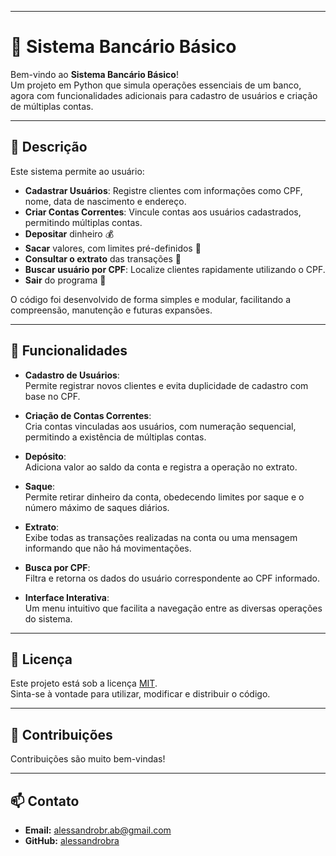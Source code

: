 
---
# 🏦 Sistema Bancário Básico

Bem-vindo ao **Sistema Bancário Básico**!  
Um projeto em Python que simula operações essenciais de um banco, agora com funcionalidades adicionais para cadastro de usuários e criação de múltiplas contas.

---

## 📖 Descrição

Este sistema permite ao usuário:
- **Cadastrar Usuários**: Registre clientes com informações como CPF, nome, data de nascimento e endereço.
- **Criar Contas Correntes**: Vincule contas aos usuários cadastrados, permitindo múltiplas contas.
- **Depositar** dinheiro 💰
- **Sacar** valores, com limites pré-definidos 💸
- **Consultar o extrato** das transações 📜
- **Buscar usuário por CPF**: Localize clientes rapidamente utilizando o CPF.
- **Sair** do programa 🚪

O código foi desenvolvido de forma simples e modular, facilitando a compreensão, manutenção e futuras expansões.

---

## 🚀 Funcionalidades

- **Cadastro de Usuários**:  
  Permite registrar novos clientes e evita duplicidade de cadastro com base no CPF.

- **Criação de Contas Correntes**:  
  Cria contas vinculadas aos usuários, com numeração sequencial, permitindo a existência de múltiplas contas.

- **Depósito**:  
  Adiciona valor ao saldo da conta e registra a operação no extrato.

- **Saque**:  
  Permite retirar dinheiro da conta, obedecendo limites por saque e o número máximo de saques diários.

- **Extrato**:  
  Exibe todas as transações realizadas na conta ou uma mensagem informando que não há movimentações.

- **Busca por CPF**:  
  Filtra e retorna os dados do usuário correspondente ao CPF informado.

- **Interface Interativa**:  
  Um menu intuitivo que facilita a navegação entre as diversas operações do sistema.

---

## 📄 Licença

Este projeto está sob a licença [MIT](LICENSE).  
Sinta-se à vontade para utilizar, modificar e distribuir o código.

---

## 🤝 Contribuições

Contribuições são muito bem-vindas!

---

## 📫 Contato

- **Email:** alessandrobr.ab@gmail.com  
- **GitHub:** [alessandrobra](https://github.com/alessandrobra?tab=repositories)
